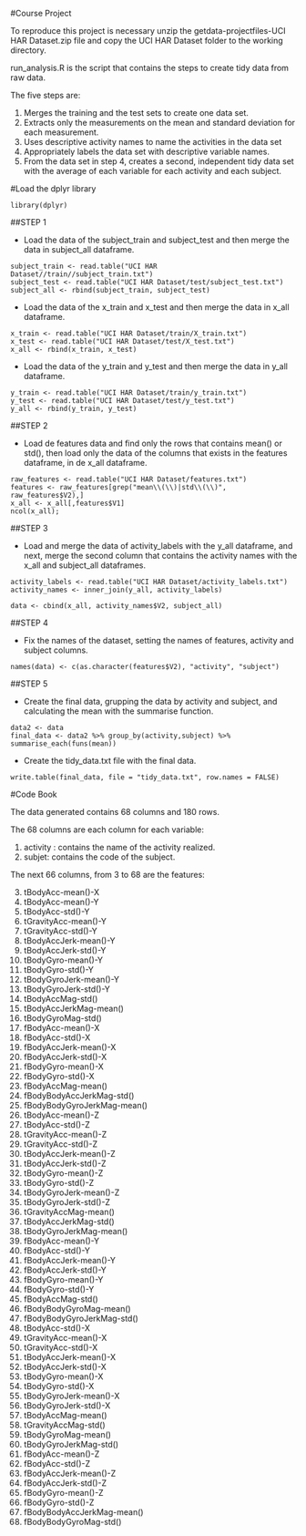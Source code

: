 #Course Project

To reproduce this project is necessary unzip the getdata-projectfiles-UCI HAR Dataset.zip file and copy the UCI HAR Dataset folder to the working directory.

run_analysis.R is the script that contains the steps to create tidy data from raw data.

The five steps are:

1. Merges the training and the test sets to create one data set.
2. Extracts only the measurements on the mean and standard deviation for each measurement. 
3. Uses descriptive activity names to name the activities in the data set
4. Appropriately labels the data set with descriptive variable names. 
5. From the data set in step 4, creates a second, independent tidy data set with the average of each variable for each activity and each subject.


#Load the dplyr library
```
library(dplyr)
```

##STEP 1

* Load the data of the subject_train and subject_test and then merge the data in subject_all dataframe.

```
subject_train <- read.table("UCI HAR Dataset//train//subject_train.txt")
subject_test <- read.table("UCI HAR Dataset/test/subject_test.txt")
subject_all <- rbind(subject_train, subject_test)
```

* Load the data of the x_train and x_test and then merge the data in  x_all dataframe.

```
x_train <- read.table("UCI HAR Dataset/train/X_train.txt")
x_test <- read.table("UCI HAR Dataset/test/X_test.txt")
x_all <- rbind(x_train, x_test)
```

* Load the data of the y_train and y_test and then merge the data in y_all dataframe.

```
y_train <- read.table("UCI HAR Dataset/train/y_train.txt")
y_test <- read.table("UCI HAR Dataset/test/y_test.txt")
y_all <- rbind(y_train, y_test)
```

##STEP 2

* Load de features data  and find only the rows that contains mean() or std(), then load only the data of the columns that exists in the features dataframe, in de x_all dataframe.

```
raw_features <- read.table("UCI HAR Dataset/features.txt")
features <- raw_features[grep("mean\\(\\)|std\\(\\)", raw_features$V2),]
x_all <- x_all[,features$V1]
ncol(x_all);
```

##STEP 3

* Load and merge the data of activity_labels with the y_all dataframe, and next, merge the second column that contains the activity names with the x_all and subject_all dataframes.

```
activity_labels <- read.table("UCI HAR Dataset/activity_labels.txt")
activity_names <- inner_join(y_all, activity_labels)

data <- cbind(x_all, activity_names$V2, subject_all)
```

##STEP 4

* Fix the names of the dataset, setting the names of features, activity and subject columns.

```
names(data) <- c(as.character(features$V2), "activity", "subject")
```

##STEP 5

* Create the final data, grupping the data by activity and subject, and calculating the mean with the summarise function.

```
data2 <- data
final_data <- data2 %>% group_by(activity,subject) %>% summarise_each(funs(mean))
```

* Create the tidy_data.txt file with the final data.

```
write.table(final_data, file = "tidy_data.txt", row.names = FALSE)
```

#Code Book

The data generated contains 68 columns and 180 rows.

The 68 columns are each column for each variable:

1. activity : contains the name of the activity realized.
2. subjet: contains the code of the subject.

The next 66 columns, from 3 to 68 are the features:

3. tBodyAcc-mean()-X          
4. tBodyAcc-mean()-Y               
5. tBodyAcc-std()-Y                
6. tGravityAcc-mean()-Y            
7. tGravityAcc-std()-Y             
8. tBodyAccJerk-mean()-Y           
9. tBodyAccJerk-std()-Y            
10. tBodyGyro-mean()-Y              
11. tBodyGyro-std()-Y               
12. tBodyGyroJerk-mean()-Y          
13. tBodyGyroJerk-std()-Y           
14. tBodyAccMag-std()               
15. tBodyAccJerkMag-mean()          
16. tBodyGyroMag-std()              
17. fBodyAcc-mean()-X               
18. fBodyAcc-std()-X                
19. fBodyAccJerk-mean()-X           
20. fBodyAccJerk-std()-X            
21. fBodyGyro-mean()-X              
22. fBodyGyro-std()-X               
23. fBodyAccMag-mean()             
24. fBodyBodyAccJerkMag-std()       
25. fBodyBodyGyroJerkMag-mean()  
26. tBodyAcc-mean()-Z         
27. tBodyAcc-std()-Z          
28. tGravityAcc-mean()-Z      
29. tGravityAcc-std()-Z       
30. tBodyAccJerk-mean()-Z     
31. tBodyAccJerk-std()-Z      
32. tBodyGyro-mean()-Z        
33. tBodyGyro-std()-Z         
34. tBodyGyroJerk-mean()-Z    
35. tBodyGyroJerk-std()-Z     
36. tGravityAccMag-mean()     
37. tBodyAccJerkMag-std()     
38. tBodyGyroJerkMag-mean()   
39. fBodyAcc-mean()-Y         
40. fBodyAcc-std()-Y          
41. fBodyAccJerk-mean()-Y     
42. fBodyAccJerk-std()-Y      
43. fBodyGyro-mean()-Y        
44. fBodyGyro-std()-Y         
45. fBodyAccMag-std()         
46. fBodyBodyGyroMag-mean()   
47. fBodyBodyGyroJerkMag-std()
48. tBodyAcc-std()-X         
49. tGravityAcc-mean()-X     
50. tGravityAcc-std()-X      
51. tBodyAccJerk-mean()-X    
52. tBodyAccJerk-std()-X     
53. tBodyGyro-mean()-X       
54. tBodyGyro-std()-X        
55. tBodyGyroJerk-mean()-X   
56. tBodyGyroJerk-std()-X    
57. tBodyAccMag-mean()       
58. tGravityAccMag-std()     
59. tBodyGyroMag-mean()      
60. tBodyGyroJerkMag-std()   
61. fBodyAcc-mean()-Z        
62. fBodyAcc-std()-Z         
63. fBodyAccJerk-mean()-Z    
64. fBodyAccJerk-std()-Z     
65. fBodyGyro-mean()-Z       
66. fBodyGyro-std()-Z        
67. fBodyBodyAccJerkMag-mean()
68. fBodyBodyGyroMag-std()   
